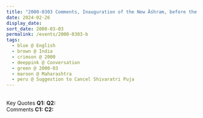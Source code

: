 ```yaml
---
title: "2000-0303 Comments, Inauguration of the New Āśhram, before the Marathi Opera Play, Āśhram, Kothrud, Pune, Maharashtra, India"
date: 2024-02-26
display_date: 
sort_date: 2000-03-03
permalink: /events/2000-0303-b
tags:
  - blue @ English
  - brown @ India
  - crimson @ 2000
  - deeppink @ Conversation
  - green @ 2000-03
  - maroon @ Maharashtra
  - peru @ Suggestion to Cancel Shivaratri Puja
---
```


<br>

<wave-list>
  <list-title color="DarkSeaGreen" width="55">Key Quotes</list-title>
  <list-item color="BlanchedAlmond" width="280"><b>Q1:</b> <i></i></list-item>
  <list-item color="Lavender" width="280"><b>Q2:</b> <i></i></list-item>
</wave-list>

<br>

<wave-list>
  <list-title color="DarkSeaGreen" width="55">Comments</list-title>
  <list-item color="BlanchedAlmond" width="280"><b>C1:</b> <i></i></list-item>
  <list-item color="Lavender" width="280"><b>C2:</b> <i></i></list-item>
</wave-list>